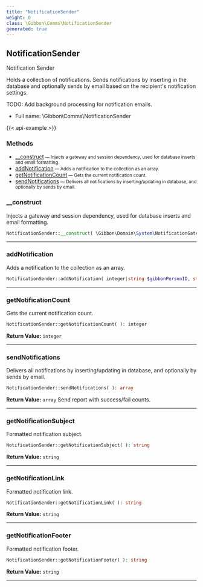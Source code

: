 ```yaml
---
title: "NotificationSender"
weight: 0
class: \Gibbon\Comms\NotificationSender
generated: true
---
```


## NotificationSender

Notification Sender

Holds a collection of notifications. Sends notifications by inserting in the database and optionally sends
by email based on the recipient's notification settings.

TODO: Add background processing for notification emails.

* Full name: \Gibbon\Comms\NotificationSender

{{< api-example >}} 



### Methods

- [__construct](#__construct)<small> — Injects a gateway and session dependency, used for database inserts and email formatting.</small>
- [addNotification](#addnotification)<small> — Adds a notification to the collection as an array.</small>
- [getNotificationCount](#getnotificationcount)<small> — Gets the current notification count.</small>
- [sendNotifications](#sendnotifications)<small> — Delivers all notifications by inserting/updating in database, and optionally by sends by email.</small>




### __construct

Injects a gateway and session dependency, used for database inserts and email formatting.

```php
NotificationSender::__construct( \Gibbon\Domain\System\NotificationGateway $gateway, \Gibbon\session $session )
```









---

### addNotification

Adds a notification to the collection as an array.

```php
NotificationSender::addNotification( integer|string $gibbonPersonID, string $text, string $moduleName, string $actionLink )
```









---

### getNotificationCount

Gets the current notification count.

```php
NotificationSender::getNotificationCount( ): integer
```






**Return Value:**
`integer`  



---

### sendNotifications

Delivers all notifications by inserting/updating in database, and optionally by sends by email.

```php
NotificationSender::sendNotifications( ): array
```






**Return Value:**
`array`  Send report with success/fail counts.



---

### getNotificationSubject

Formatted notification subject.

```php
NotificationSender::getNotificationSubject( ): string
```






**Return Value:**
`string`  



---

### getNotificationLink

Formatted notification link.

```php
NotificationSender::getNotificationLink( ): string
```






**Return Value:**
`string`  



---

### getNotificationFooter

Formatted notification footer.

```php
NotificationSender::getNotificationFooter( ): string
```






**Return Value:**
`string`  



---

